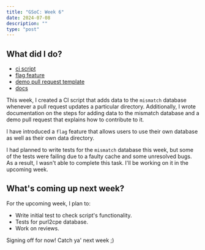 ```yaml
---
title: "GSoC: Week 6"
date: 2024-07-08
description: ""
type: "post"
---
```


## What did I do?

- [ci script](https://github.com/intel/cve-bin-tool/pull/4236)
- [flag feature](https://github.com/intel/cve-bin-tool/pull/4246)
- [demo pull request template](https://github.com/intel/cve-bin-tool/pull/4239)
- [docs](https://github.com/intel/cve-bin-tool/pull/4245)


This week, I created a CI script that adds data to the `mismatch` database whenever a pull request updates a particular directory. Additionally, I wrote documentation on the
steps for adding data to the mismatch database and a demo pull request that explains how to contribute to it.

I have introduced a `flag` feature that allows users to use their own database as well as their own data directory.

I had planned to write tests for the `mismatch` database this week, but some of the tests were failing due to a faulty cache and some unresolved bugs. As a result, I wasn't
able to complete this task. I'll be working on it in the upcoming week.

## What's coming up next week?

For the upcoming week, I plan to:

- Write initial test to check script's functionality.
- Tests for purl2cpe database.
- Work on reviews.


Signing off for now! Catch ya' next week ;)
